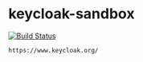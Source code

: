 # keycloak-sandbox


[![Build Status](https://travis-ci.com/githubfoam/keycloak-sandbox.svg?branch=main)](https://travis-ci.com/githubfoam/keycloak-sandbox)  

~~~~
https://www.keycloak.org/
~~~~